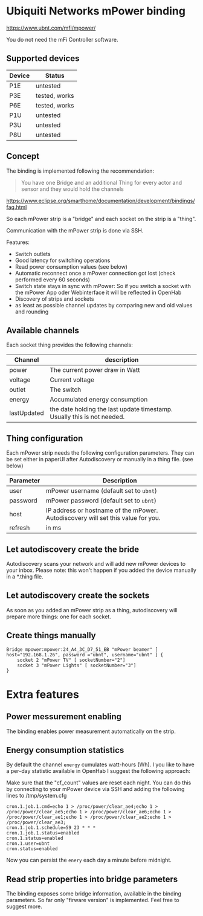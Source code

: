 # Ubiquiti Networks mPower binding

https://www.ubnt.com/mfi/mpower/

You do not need the mFi Controller software.

## Supported devices
Device | Status
------------ | -------------
P1E|untested
P3E|tested, works
P6E|tested, works
P1U|untested
P3U|untested
P8U|untested

## Concept

The binding is implemented following the recommendation:

> You have one Bridge and an additional Thing for every actor and sensor and they would hold the channels

https://www.eclipse.org/smarthome/documentation/development/bindings/faq.html 

So each mPower strip is a "bridge" and each socket on the strip is a "thing".

Communication with the mPower strip is done via SSH.

Features:
* Switch outlets
* Good latency for switching operations
* Read power consumption values (see below)
* Automatic reconnect once a mPower connection got lost (check performed every 60 seconds)
* Switch state stays in sync with mPower: So if you switch a socket with the mPower App oder Webinterface it will be reflected in OpenHab
* Discovery of strips and sockets
* as least as possible channel updates by comparing new and old values and rounding

## Available channels
Each socket thing provides the following channels:

Channel | description
------------ | -------------
power|The current power draw in Watt
voltage|Current voltage
outlet|The switch
energy|Accumulated energy consumption
lastUpdated|the date holding the last update timestamp. Usually this is not needed.


## Thing configuration
Each mPower strip needs the following configuration parameters. They can be set either in paperUI after Autodiscovery or manually in a thing file. (see below)

Parameter | Description
------------ | -------------
user|mPower username (default set to `ubnt`)
password|mPower password (default set to `ubnt`)
host|IP address or hostname of the mPower. Autodiscovery will set this value for you. 
refresh|in ms





## Let autodiscovery create the bride
Autodiscovery scans your network and will add new mPower devices to your inbox. Please note: this won't happen if you added the device manually in a *.thing file.

## Let autodiscovery create the sockets

As soon as you added an mPower strip as a thing, autodiscovery will prepare more things: one for each socket.


## Create things manually

```
Bridge mpower:mpower:24_A4_3C_D7_51_EB "mPower beamer" [ host="192.168.1.26", password ="ubnt", username="ubnt" ] {
    socket 2 "mPower TV" [ socketNumber="2"]
    socket 3 "mPower Lights" [ socketNumber="3"]
}
``` 

# Extra features
## Power messurement enabling
The binding enables power measurement automatically on the strip.

## Energy consumption statistics
By default the channel `energy` cumulates watt-hours (Wh).
I you like to have a per-day statistic available in OpenHab I suggest the following approach:

Make sure that the "cf_count" values are reset each night. You can do this by connecting to your mPower device via SSH and adding the following lines to /tmp/system.cfg
```
cron.1.job.1.cmd=echo 1 > /proc/power/clear_ae4;echo 1 > /proc/power/clear_ae5;echo 1 > /proc/power/clear_ae6;echo 1 > /proc/power/clear_ae1;echo 1 > /proc/power/clear_ae2;echo 1 > /proc/power/clear_ae3;
cron.1.job.1.schedule=59 23 * * *
cron.1.job.1.status=enabled
cron.1.status=enabled
cron.1.user=ubnt
cron.status=enabled
```

Now you can persist the `enery` each day a minute before midnight.

## Read strip properties into bridge parameters
The binding exposes some bridge information, available in the binding parameters.
So far only "firware version" is implemented. Feel free to suggest more.

